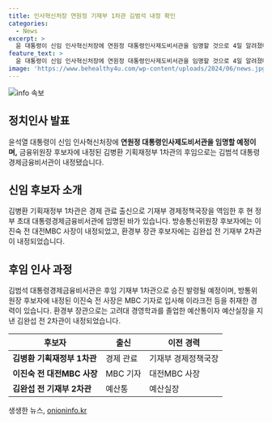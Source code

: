 ```yaml
---
title: 인사혁신처장 연원정 기재부 1차관 김범석 내정 확인
categories:
  - News
excerpt: >
  윤 대통령이 신임 인사혁신처장에 연원정 대통령인사제도비서관을 임명할 것으로 4일 알려졌다. 금융위원장 후보자에 김병환 기획재정부 1차관의 후임으로는 김범석 대통령경제금융비서관이 내정된 것으로 알려졌다. 윤 대통령은 이날 금융위원장, 방송통신위원장, 환경부 장관 후보자를 발표할 예정이다. 해당 인선은 장관급 인선 중 빠른 시일 내 발표될 예정이며, 공직사회 활력을 위한 인사제도 개선이 윤 대통령의 주요 관심사로 예상된다.
feature_text: >
  윤 대통령이 신임 인사혁신처장에 연원정 대통령인사제도비서관을 임명할 것으로 4일 알려졌다. 금융위원장 후보자에 김병환 기획재정부 1차관의 후임으로는 김범석 대통령경제금융비서관이 내정된 것으로 알려졌다. 윤 대통령은 이날 금융위원장, 방송통신위원장, 환경부 장관 후보자를 발표할 예정이다. 해당 인선은 장관급 인선 중 빠른 시일 내 발표될 예정이며, 공직사회 활력을 위한 인사제도 개선이 윤 대통령의 주요 관심사로 예상된다.
image: 'https://www.behealthy4u.com/wp-content/uploads/2024/06/news.jpg'
---
```


<p><img src="https://www.behealthy4u.com/wp-content/uploads/2024/06/news.jpg" alt="info 속보" /></p>

<h2 data-ke-size="size26">정치인사 발표</h2>

<p data-ke-size="size16">윤석열 대통령이 신임 인사혁신처장에 <b>연원정 대통령인사제도비서관을 임명할 예정이며,</b> 금융위원장 후보자에 내정된 김병환 기획재정부 1차관의 후임으로는 김범석 대통령경제금융비서관이 내정됐습니다.</p>

<h2 data-ke-size="size26">신임 후보자 소개</h2>

<p data-ke-size="size16">김병환 기획재정부 1차관은 경제 관료 출신으로 기재부 경제정책국장을 역임한 후 현 정부 초대 대통령경제금융비서관에 임명된 바가 있습니다. 방송통신위원장 후보자에는 이진숙 전 대전MBC 사장이 내정되었고, 환경부 장관 후보자에는 김완섭 전 기재부 2차관이 내정되었습니다.</p>

<h2 data-ke-size="size26">후임 인사 과정</h2>

<p data-ke-size="size16">김범석 대통령경제금융비서관은 후임 기재부 1차관으로 승진 발령될 예정이며, 방통위원장 후보자에 내정된 이진숙 전 사장은 MBC 기자로 입사해 이라크전 등을 취재한 경력이 있습니다. 환경부 장관으로는 고려대 경영학과를 졸업한 예산통이자 예산실장을 지낸 김완섭 전 2차관이 내정되었습니다.</p>

<table>
<thead>
<tr>
<th>후보자</th>
<th>출신</th>
<th>이전 경력</th>
</tr>
</thead>
<tbody>
<tr>
<td><b>김병환 기획재정부 1차관</b></td>
<td>경제 관료</td>
<td>기재부 경제정책국장</td>
</tr>
<tr>
<td><b>이진숙 전 대전MBC 사장</b></td>
<td>MBC 기자</td>
<td>대전MBC 사장</td>
</tr>
<tr>
<td><b>김완섭 전 기재부 2차관</b></td>
<td>예산통</td>
<td>예산실장</td>
</tr>
</tbody>
</table>
생생한 뉴스, <a href="https://onioninfo.kr" rel="dofollow">onioninfo.kr</a>


